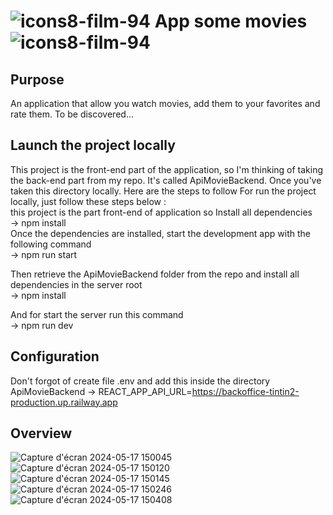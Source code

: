 # ![icons8-film-94](https://github.com/mathieu-Glt/api_front-tintin-react/assets/84771497/e3f7ffec-0cba-474a-a2c9-a76a0ccfb2f4) App some movies ![icons8-film-94](https://github.com/mathieu-Glt/api_front-tintin-react/assets/84771497/e3f7ffec-0cba-474a-a2c9-a76a0ccfb2f4)

## Purpose 
An application that allow you watch movies, add them to your favorites and rate them. To be discovered...

## Launch the project locally
This project is the front-end part of the application, so I'm thinking of taking the back-end part from my repo. It's called ApiMovieBackend. Once you've taken this directory locally. Here are the steps to follow
For run the project locally, just follow these steps below : <br>
this project is the part front-end of application so 
Install all dependencies<br>
  -> npm install<br>
Once the dependencies are installed, start the development app with the following command<br>
  -> npm run start<br>

Then retrieve the ApiMovieBackend folder from the repo and install all dependencies in the  server root<br>
 -> npm install<br> 

And for start the server run this command<br>
 -> npm run dev


## Configuration 
 Don't forgot of create file .env and add this inside the directory ApiMovieBackend
 -> REACT_APP_API_URL=https://backoffice-tintin2-production.up.railway.app

 ## Overview 
![Capture d'écran 2024-05-17 150045](https://github.com/mathieu-Glt/api_front-tintin-react/assets/84771497/c93e14dc-73a0-45d4-8387-c89af84c0177) 
![Capture d'écran 2024-05-17 150120](https://github.com/mathieu-Glt/api_front-tintin-react/assets/84771497/e7adbcbd-c5f7-4ebc-a6dd-e7ec66832e66) 
![Capture d'écran 2024-05-17 150145](https://github.com/mathieu-Glt/api_front-tintin-react/assets/84771497/19225f36-b1d0-4941-858b-b5d677e3a3f7) 
![Capture d'écran 2024-05-17 150246](https://github.com/mathieu-Glt/api_front-tintin-react/assets/84771497/0efdb088-481a-4b7b-a497-3fbb963d7150) 
![Capture d'écran 2024-05-17 150408](https://github.com/mathieu-Glt/api_front-tintin-react/assets/84771497/088fe506-3265-486b-ba3a-b92450e5edbe)


